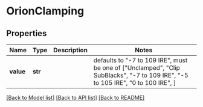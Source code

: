 # OrionClamping


## Properties
Name | Type | Description | Notes
------------ | ------------- | ------------- | -------------
**value** | **str** |  | defaults to "-7 to 109 IRE",  must be one of ["Unclamped", "Clip SubBlacks", "-7 to 109 IRE", "-5 to 105 IRE", "0 to 100 IRE", ]

[[Back to Model list]](../README.md#documentation-for-models) [[Back to API list]](../README.md#documentation-for-api-endpoints) [[Back to README]](../README.md)



